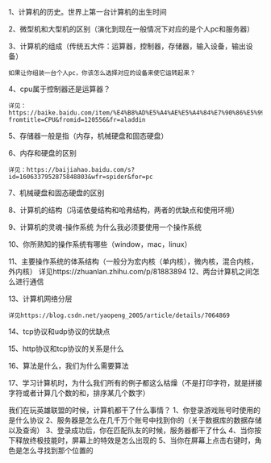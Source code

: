 1、计算机的历史。世界上第一台计算机的出生时间

2、微型机和大型机的区别（演化到现在一般情况下对应的是个人pc和服务器）

3、计算机的组成（传统五大件：运算器，控制器，存储器，输入设备，输出设备）

    如果让你组装一台个人pc，你该怎么选择对应的设备来使它运转起来？

4、cpu属于控制器还是运算器？

    详见：https://baike.baidu.com/item/%E4%B8%AD%E5%A4%AE%E5%A4%84%E7%90%86%E5%99%A8/284033?fromtitle=CPU&fromid=120556&fr=aladdin

5、存储器一般是指（内存，机械硬盘和固态硬盘）

6、内存和硬盘的区别

    详见：https://baijiahao.baidu.com/s?id=1606337952875848803&wfr=spider&for=pc

7、机械硬盘和固态硬盘的区别
    
8、计算机的结构（冯诺依曼结构和哈弗结构，两者的优缺点和使用环境）
    
9、计算机的灵魂-操作系统
    为什么我必须要使用一个操作系统

10、你所熟知的操作系统有哪些（window，mac，linux）

11、主要操作系统的体系结构（一般分为宏内核（单内核），微内核，混合内核，外内核）
    详见https://zhuanlan.zhihu.com/p/81883894
12、两台计算机之间怎么进行通信

13、计算机网络分层

    详见https://blog.csdn.net/yaopeng_2005/article/details/7064869

14、tcp协议和udp协议的优缺点

15、http协议和tcp协议的关系是什么

16、算法是什么，我们为什么需要算法

17、学习计算机时，为什么我们所有的例子都这么枯燥（不是打印字符，就是拼接字符或者计算几个数的和，排序某几个数字）

我们在玩英雄联盟的时候，计算机都干了什么事情？
    1、你登录游戏账号时使用的是什么协议
    2、服务器是怎么在几千万个账号中找到你的（关于数据库的数据存储以及查询）
    3、登录成功后，你在匹配队友的时候，服务器都干了什么
    4、当你按下释放终极技能时，屏幕上的特效是怎么出现的
    5、当你在屏幕上点击右键时，角色是怎么寻找到那个位置的
